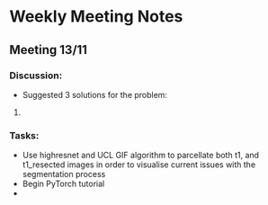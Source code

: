 # Weekly Meeting Notes

## Meeting 13/11
### Discussion:
- Suggested 3 solutions for the problem:
 1. 

### Tasks:
- Use highresnet and UCL GIF algorithm to parcellate both t1, and t1_resected images in order to visualise current issues with the segmentation process
- Begin PyTorch tutorial 
- 
